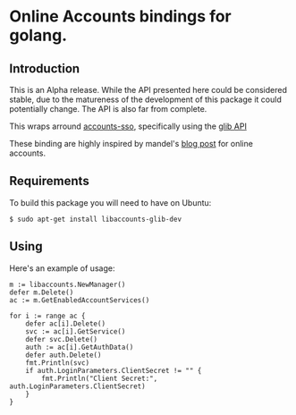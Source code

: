 # Online Accounts bindings for golang.

Introduction
------------

This is an Alpha release. While the API presented here could be considered stable, 
due to the matureness of the development of this package it could potentially
change. The API is also far from complete.

This wraps arround [accounts-sso](https://code.google.com/p/accounts-sso/),
specifically using the 
[glib API](http://docs.accounts-sso.googlecode.com/git/libaccounts-glib/html/index.html)

These binding are highly inspired by mandel's 
[blog post](http://www.themacaque.com/?p=1133)
for online accounts.

Requirements
------------

To build this package you will need to have on Ubuntu:

    $ sudo apt-get install libaccounts-glib-dev


Using
-----

Here's an example of usage:

    m := libaccounts.NewManager()
    defer m.Delete()
    ac := m.GetEnabledAccountServices()

	for i := range ac {
        defer ac[i].Delete()
        svc := ac[i].GetService()
        defer svc.Delete()
        auth := ac[i].GetAuthData()
        defer auth.Delete()
        fmt.Println(svc)
        if auth.LoginParameters.ClientSecret != "" {
            fmt.Println("Client Secret:", auth.LoginParameters.ClientSecret)
        }
	}


